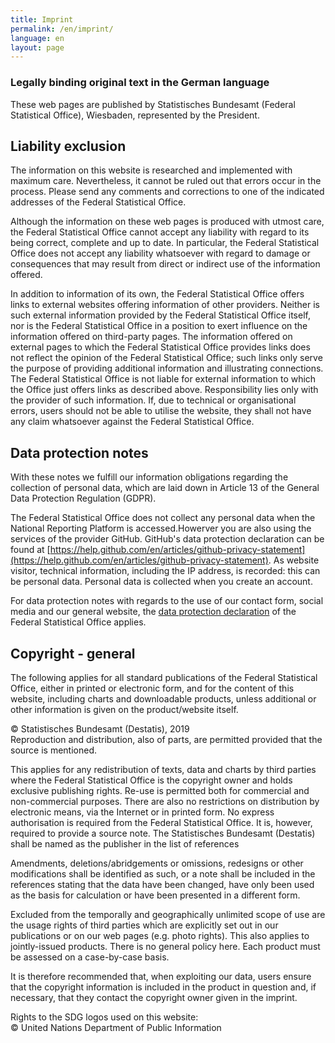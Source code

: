 ```yaml
---
title: Imprint
permalink: /en/imprint/
language: en
layout: page
---
```


### Legally binding original text in the German language

These web pages are published by Statistisches Bundesamt (Federal Statistical Office), Wiesbaden, represented by the President.

## Liability exclusion

The information on this website is researched and implemented with maximum care. Nevertheless, it cannot be ruled out that errors occur in the process. Please send any comments and corrections to one of the indicated addresses of the Federal Statistical Office.

Although the information on these web pages is produced with utmost care, the Federal Statistical Office cannot accept any liability with regard to its being correct, complete and up to date. In particular, the Federal Statistical Office does not accept any liability whatsoever with regard to damage or consequences that may result from direct or indirect use of the information offered.

In addition to information of its own, the Federal Statistical Office offers links to external websites offering information of other providers. Neither is such external information provided by the Federal Statistical Office itself, nor is the Federal Statistical Office in a position to exert influence on the information offered on third-party pages. The information offered on external pages to which the Federal Statistical Office provides links does not reflect the opinion of the Federal Statistical Office; such links only serve the purpose of providing additional information and illustrating connections. The Federal Statistical Office is not liable for external information to which the Office just offers links as described above. Responsibility lies only with the provider of such information. If, due to technical or organisational errors, users should not be able to utilise the website, they shall not have any claim whatsoever against the Federal Statistical Office.

## Data protection notes

With these notes we fulfill our information obligations regarding the collection of personal data, which are laid down in Article 13 of the General Data Protection Regulation (GDPR).

The Federal Statistical Office does not collect any personal data when the National Reporting Platform is accessed.Howerver you are also using the services of the provider GitHub. GitHub's data protection declaration can be found at [https://help.github.com/en/articles/github-privacy-statement](https://help.github.com/en/articles/github-privacy-statement). As website visitor, technical information, including the IP address, is recorded: this can be personal data. Personal data is collected when you create an account.

For data protection notes with regards to the use of our contact form, social media and our general website, the [data protection declaration](https://www.destatis.de/EN/Service/PrivacyPolicy/privacypolicy_node.html) of the Federal Statistical Office applies.

## Copyright - general

The following applies for all standard publications of the Federal Statistical Office, either in printed or electronic form, and for the content of this website, including charts and downloadable products, unless additional or other information is given on the product/website itself.

© Statistisches Bundesamt (Destatis), 2019 <br>
Reproduction and distribution, also of parts, are permitted provided that the source is mentioned.

This applies for any redistribution of texts, data and charts by third parties where the Federal Statistical Office is the copyright owner and holds exclusive publishing rights. Re-use is permitted both for commercial and non-commercial purposes. There are also no restrictions on distribution by electronic means, via the Internet or in printed form. No express authorisation is required from the Federal Statistical Office. It is, however, required to provide a source note. The Statistisches Bundesamt (Destatis) shall be named as the publisher in the list of references

Amendments, deletions/abridgements or omissions, redesigns or other modifications shall be identified as such, or a note shall be included in the references stating that the data have been changed, have only been used as the basis for calculation or have been presented in a different form.

Excluded from the temporally and geographically unlimited scope of use are the usage rights of third parties which are explicitly set out in our publications or on our web pages (e.g. photo rights). This also applies to jointly-issued products. There is no general policy here. Each product must be assessed on a case-by-case basis.

It is therefore recommended that, when exploiting our data, users ensure that the copyright information is included in the product in question and, if necessary, that they contact the copyright owner given in the imprint.

Rights to the SDG logos used on this website:<br>
© United Nations Department of Public Information
